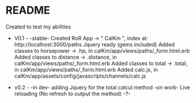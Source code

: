# README

Created to test my abilities

- V0.1 - -stable-
	Created RoR App -> " CalKm ", index at: http://localhost:3000/paths
	Jquery ready (gems included)
	Added classes to horsepower -> .hp, in calKm/app/views/paths/_form.html.erb
	Added classes to distance -> .distance, in calKm/app/views/paths/_form.html.erb
	Added classes to total -> .total, in calKm/app/views/paths/_form.html.erb
	Added calc.js, in calKm/app/assets/config/javascripts/channels/calc.js

- v0.2 - -in dev-
	adding Jquery for the total calcul method -on work-
	Live reloading (No refresh to output the method) -?-
